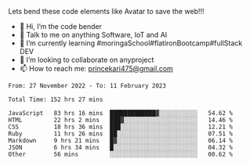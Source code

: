 Lets bend these code elements like Avatar to save the web!!!
- 👋 Hi, I’m the code bender
- 👀 Talk to me on anything Software, IoT and AI
- 🌱 I’m currently learning #moringaSchool#flatironBootcamp#fullStack DEV
- 💞️ I’m looking to collaborate on anyproject
- 📫 How to reach me: princekari475@gmail.com

<!--START_SECTION:waka-->

```text
From: 27 November 2022 - To: 11 February 2023

Total Time: 152 hrs 27 mins

JavaScript   83 hrs 16 mins  █████████████▓░░░░░░░░░░░   54.62 %
HTML         22 hrs 2 mins   ███▓░░░░░░░░░░░░░░░░░░░░░   14.46 %
CSS          18 hrs 36 mins  ███░░░░░░░░░░░░░░░░░░░░░░   12.21 %
Ruby         11 hrs 26 mins  ██░░░░░░░░░░░░░░░░░░░░░░░   07.51 %
Markdown     9 hrs 21 mins   █▓░░░░░░░░░░░░░░░░░░░░░░░   06.14 %
JSON         6 hrs 34 mins   █░░░░░░░░░░░░░░░░░░░░░░░░   04.32 %
Other        56 mins         ░░░░░░░░░░░░░░░░░░░░░░░░░   00.62 %
```

<!--END_SECTION:waka-->


<!---
prince475/prince475 is a ✨ special ✨ repository because its `README.md` (this file) appears on your GitHub profile.
You can click the Preview link to take a look at your changes.
--->
